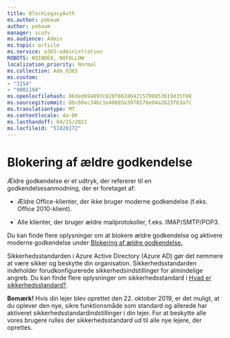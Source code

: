 ```yaml
---
title: BlockLegacyAuth
ms.author: pebaum
author: pebaum
manager: scotv
ms.audience: Admin
ms.topic: article
ms.service: o365-administration
ROBOTS: NOINDEX, NOFOLLOW
localization_priority: Normal
ms.collection: Adm_O365
ms.custom:
- "3154"
- "9001194"
ms.openlocfilehash: 06ded694893c020f862864215700853b19d35f08
ms.sourcegitcommit: 8bc60ec34bc1e40685e3976576e04a2623f63a7c
ms.translationtype: MT
ms.contentlocale: da-DK
ms.lasthandoff: 04/15/2021
ms.locfileid: "51820172"
---
```

# <a name="blocking-legacy-authentication"></a>Blokering af ældre godkendelse

Ældre godkendelse er et udtryk, der refererer til en godkendelsesanmodning, der er foretaget af:

- Ældre Office-klienter, der ikke bruger moderne godkendelse (f.eks. Office 2010-klient).

- Alle klienter, der bruger ældre mailprotokoller, f.eks. IMAP/SMTP/POP3.

Du kan finde flere oplysninger om at blokere ældre godkendelse og aktivere moderne godkendelse under [Blokering af ældre godkendelse.](https://docs.microsoft.com/azure/active-directory/conditional-access/concept-conditional-access-block-legacy-authentication)

Sikkerhedsstandarden i Azure Active Directory (Azure AD) gør det nemmere at være sikker og beskytte din organisation. Sikkerhedsstandarden indeholder forudkonfigurerede sikkerhedsindstillinger for almindelige angreb.
Du kan finde flere oplysninger om sikkerhedsstandard i [Hvad er sikkerhedsstandard?](https://docs.microsoft.com/azure/active-directory/fundamentals/concept-fundamentals-security-defaults). 

**Bemærk!** Hvis din lejer blev oprettet den 22. oktober 2019, er det muligt, at du oplever den nye, sikre funktionsmåde som standard og allerede har aktiveret sikkerhedsstandardindstillinger i din lejer.  For at beskytte alle vores brugere rulles der sikkerhedsstandard ud til alle nye lejere, der oprettes.
